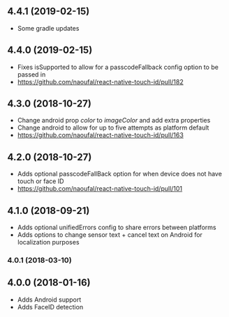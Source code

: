 <a name="4.4.1"></a>
## 4.4.1 (2019-02-15)
- Some gradle updates

<a name="4.4.0"></a>
## 4.4.0 (2019-02-15)
- Fixes isSupported to allow for a passcodeFallback config option to be passed in
- https://github.com/naoufal/react-native-touch-id/pull/182

<a name="4.3.0"></a>
## 4.3.0 (2018-10-27)
- Change android prop *color* to *imageColor* and add extra properties
- Change android to allow for up to five attempts as platform default
- https://github.com/naoufal/react-native-touch-id/pull/163

<a name="4.2.0"></a>
## 4.2.0 (2018-10-27)
- Adds optional passcodeFallBack option for when device does not have touch or face ID
- https://github.com/naoufal/react-native-touch-id/pull/101

<a name="4.0.1"></a>
## 4.1.0 (2018-09-21)
- Adds optional unifiedErrors config to share errors between platforms
- Adds options to change sensor text + cancel text on Android for localization purposes

<a name="4.0.1"></a>
### 4.0.1 (2018-03-10)

<a name="4.0.0"></a>
## 4.0.0 (2018-01-16)
- Adds Android support
- Adds FaceID detection


